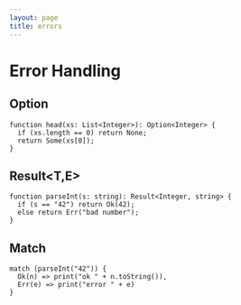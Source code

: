 ```yaml
---
layout: page
title: errors
---
```

# Error Handling

## Option<T>
```he3
function head(xs: List<Integer>): Option<Integer> {
  if (xs.length == 0) return None;
  return Some(xs[0]);
}
```

## Result<T,E>
```he3
function parseInt(s: string): Result<Integer, string> {
  if (s == "42") return Ok(42);
  else return Err("bad number");
}
```

## Match
```he3
match (parseInt("42")) {
  Ok(n) => print("ok " + n.toString()),
  Err(e) => print("error " + e)
}
```
